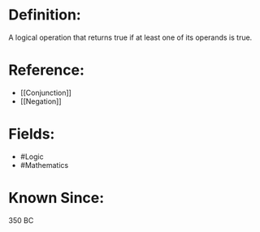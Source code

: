 

# Definition:
A logical operation that returns true if at least one of its operands is true.

# Reference:
- [[Conjunction]]
- [[Negation]]

# Fields: 
- #Logic
- #Mathematics

# Known Since:
350 BC

